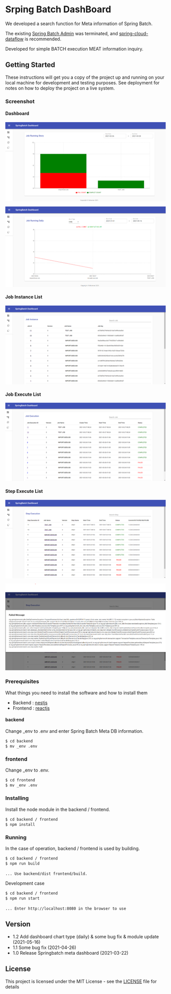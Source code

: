# Srping Batch DashBoard

We developed a search function for Meta information of Spring Batch.

The existing [Spring Batch Admin](https://docs.spring.io/spring-batch-admin/trunk/) was terminated, and [spring-cloud-dataflow](https://spring.io/projects/spring-cloud-dataflow) is recommended.

Developed for simple BATCH execution MEAT information inquiry.

## Getting Started

These instructions will get you a copy of the project up and running on your local machine for development and testing purposes. See deployment for notes on how to deploy the project on a live system.


### Screenshot

#### Dashboard
![](./sb_db-01.png)

![](./sb_db-06.png)

#### Job Instance List
![](./sb_db-02.png)

#### Job Execute List
![](./sb_db-03.png)

#### Step Execute List
![](./sb_db-04.png)

![](./sb_db-05.png)

### Prerequisites

What things you need to install the software and how to install them

- Backend : [nestjs](https://nestjs.com/)
- Frontend : [reactjs](https://reactjs.org/)

#### backend

Change _env to .env and enter Spring Batch Meta DB information.

```
$ cd backend
$ mv _env .env
```

### frontend

Change _env to .env.

```
$ cd frontend
$ mv _env .env
```

### Installing

Install the node module in the backend / frontend.

```
$ cd backend / frontend
$ npm install
```

### Running 

In the case of operation, backend / frontend is used by building.

```
$ cd backend / frontend
$ npm run build

... Use backend/dist frontend/build.
```

Development case

```
$ cd backend / frontend
$ npm run start

... Enter http://localhost:8080 in the browser to use
```

## Version

- 1.2 Add dashboard chart type (daily) & some bug fix & module update (2021-05-16)
- 1.1 Some bug fix (2021-04-26)
- 1.0 Release Springbatch meta dashboard (2021-03-22)


## License

This project is licensed under the MIT License - see the [LICENSE](https://en.wikipedia.org/wiki/MIT_License) file for details
